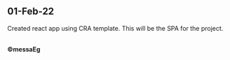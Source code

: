 01-Feb-22
--------------------
Created react app using CRA template. This will be the SPA for the project. <br><br>

<span><b>&copy;messaEg</b></span>